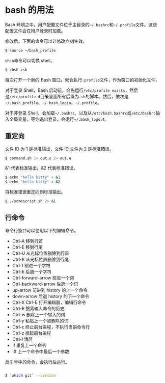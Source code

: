 # bash 的用法

Bash 环境之中，用户配置文件位于主目录的`~/.bashrc`和`~/.profile`文件。这些配置文件会在用户登录时加载。

修改后，下面的命令可以让修改立刻生效。

```bash
$ source ~/bash_profile
```

`chsh`命令可以切换 shell。

```bash
$ chsh zsh
```

每次打开一个新的 Bash 窗口，就会执行`.profile`文件，作为窗口的初始化文件。

对于登录 Shell，Bash 启动前，会先运行`/etc/profile exists`，然后是`/etc/profile.d`目录里面所有后缀为`.sh`的脚本。然后，依次是`~/.bash_profile`、`~/.bash_login`、`~/.profile`。

对于非登录 Shell，会加载`~/.bashrc`，以及从`/etc/bash.bashrc`或`/etc/bashrc`输入全局变量。等你退出登录，会运行`~/.bash_logout`。

## 重定向

文件 ID 为 1 是标准输出，文件 ID 文件为 2 是标准错误。

```bash
$ command.sh 1> out.o 2> out.e
```

&1 代表标准输出，&2 代表标准错误。

```bash
$ echo "hello kitty" > &1
$ echo "hello kitty" > &2
```

将标准错误重定向到标准输出。

```bash
$ ./somescript.sh 2> &1
```

## 行命令

命令行窗口可以使用以下的编辑命令。

- Ctrl-A 移到行首
- Ctrl-E 移到行尾
- Ctrl-U 从光标位置删除到行首
- Ctrl-K 从光标位置删除到行尾
- Ctrl-f 前进一个字符
- Ctrl-b 后退一个字符
- Ctrl-forward-arrow 前进一个词
- Ctrl-backward-arrow 后退一个词
- up-arrow 前进到 history 的上一个命令
- down-arrow 后退 history 的下一个命令
- Ctrl-X Ctrl-E 打开编辑器，编辑行命令
- Ctrl-R 搜索输入命令的历史
- Ctrl-w 删除上一个输入的词
- Ctrl-y 粘贴上一个被删除的词
- Ctrl-c 终止前台进程，不执行当前命令行
- Ctrl-z 挂起前台进程
- Ctrl-l 清屏
- !! 重复上一个命令
- !$ 上一个命令中最后一个参数

反引号中的命令，会执行后运行。

```bash

$ `which git` --version

```
